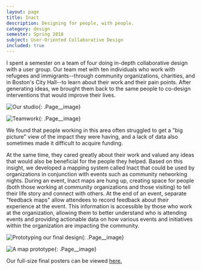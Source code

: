 ```yaml
---
layout: page
title: Inact
description: Designing for people, with people.
category: design
semester: Spring 2018
subject: User-Oriented Collaborative Design
included: true
---
```


I spent a semester on a team of four doing in-depth collaborative design with a user group. Our team met with ten individuals who work with refugees and immigrants--through community organizations, charities, and in Boston's City Hall--to learn about their work and their pain points. After generating ideas, we brought them back to the same people to co-design interventions that would improve their lives.

![Our studio](/images/uocd/img1.jpg){: .Page__image}

![Teamwork](/images/uocd/img2.jpg){: .Page__image}

We found that people working in this area often struggled to get a "big picture" view of the impact they were having, and a lack of data also sometimes made it difficult to acquire funding.

At the same time, they cared greatly about their work and valued any ideas that would also be beneficial for the people they helped. Based on this insight, we developed a mapping system called Inact that could be used by organizations in conjunction with events such as community networking nights. During an event, Inact maps are hung up, creating space for people (both those working at community organizations and those visiting) to tell their life story and connect with others. At the end of an event, separate "feedback maps" allow attendees to record feedback about their experience at the event. This information is accessible by those who work at the organization, allowing them to better understand who is attending events and providing actionable data on how various events and initiatives within the organization are impacting the community.

![Prototyping our final design](/images/uocd/img3.jpg){: .Page__image}

![A map prototype](/images/uocd/img4.jpg){: .Page__image}


Our full-size final posters can be viewed [here.](https://drive.google.com/drive/folders/1QIOpgNMexWTSRU8bT0pMLk_2ZVU0G2kW?usp=sharing)
